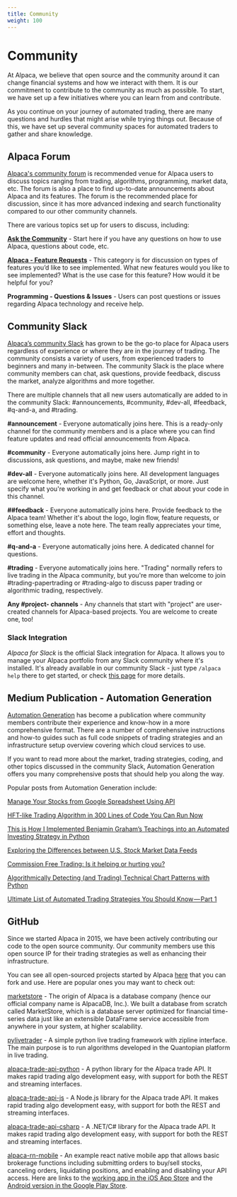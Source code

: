 ```yaml
---
title: Community
weight: 100
---
```


# Community

At Alpaca, we believe that open source and the community around it can change financial systems and how we interact with them. It is our commitment to contribute to the community as much as possible. To start, we have set up a few initiatives where you can learn from and contribute.

As you continue on your journey of automated trading, there are many questions and hurdles that might arise while trying things out. Because of this, we have set up several community spaces for automated traders to gather and share knowledge.

## Alpaca Forum
[Alpaca's community forum](https://forum.alpaca.markets) is recommended venue for Alpaca users to discuss topics ranging from trading, algorithms, programming, market data, etc. The forum is also a place to find up-to-date announcements about Alpaca and its features. The forum is the recommended place for discussion, since it has more advanced indexing and search functionality compared to our other community channels.

There are various topics set up for users to discuss, including:

[**Ask the Community**](https://forum.alpaca.markets/c/questions) - Start here if you have any questions on how to use Alpaca, questions about code, etc.

[**Alpaca - Feature Requests**](https://forum.alpaca.markets/c/alpaca/feature-requests) - This category is for discussion on types of features you’d like to see implemented. What new features would you like to see implemented? What is the use case for this feature? How would it be helpful for you?

**Programming - Questions & Issues** - Users can post questions or issues regarding Alpaca technology and receive help.


## Community Slack

[Alpaca’s community Slack](https://alpaca.markets/slack) has grown to be the go-to place for Alpaca
users regardless of experience or where they are in the journey of trading. The community
consists a variety of users, from experienced traders to beginners and many in-between. The community Slack is the place where community members can chat, ask questions, provide feedback, discuss the market, analyze algorithms and more together.

There are multiple channels that all new users automatically are added to in the community Slack: #announcements, #community, #dev-all, #feedback, #q-and-a, and #trading. 

**#announcement** - Everyone automatically joins here. This is a ready-only channel for the community
members and is a place where you can find feature updates and read official announcements from Alpaca.

**#community** - Everyone automatically joins here. Jump right in to discussions, ask questions, and maybe, make new friends!

**#dev-all** - Everyone automatically joins here. All development languages are welcome here, whether it's Python, Go, JavaScript, or more. Just specify what you're working in and get feedback or chat about your code in this channel.

**##feedback** - Everyone automatically joins here. Provide feedback to the Alpaca team! Whether it's about the logo, login flow, feature requests, or something else, leave a note here. The team really appreciates your time, effort and thoughts. 

**#q-and-a** - Everyone automatically joins here. A dedicated channel for questions. 

**#trading** - Everyone automatically joins here. "Trading" normally refers to live trading in the Alpaca community, but you're more than welcome to join #trading-papertrading or #trading-algo to discuss paper trading or algorithmic trading, respectively.

**Any #project- channels** - Any channels that start with "project" are user-created channels for Alpaca-based projects. You are welcome to create one, too! 

### Slack Integration

*Alpaca for Slack* is the official Slack integration for Alpaca. It allows you to manage your Alpaca portfolio from any Slack community where it's installed. It's already available in our community Slack - just type `/alpaca help` there to get started, or check [this page](../platform-migration/alpaca-for-slack) for more details.

## Medium Publication - Automation Generation

[Automation Generation](https://medium.com/automation-generation) has become a publication where community members contribute their experience
and know-how in a more comprehensive format. There are a number of comprehensive instructions and
how-to guides such as full code snippets of trading strategies and an infrastructure setup overview
covering which cloud services to use.

If you want to read more about the market, trading strategies, coding, and other topics discussed in the
community Slack, Automation Generation offers you many comprehensive posts that should help you along the
way.

Popular posts from Automation Generation include:

[Manage Your Stocks from Google Spreadsheet Using API](https://medium.com/automation-generation/manage-your-stocks-from-google-spreadsheet-using-api-43026db44289)

[HFT-like Trading Algorithm in 300 Lines of Code You Can Run Now](https://medium.com/automation-generation/hft-like-trading-algorithm-in-300-lines-of-code-you-can-run-now-983bede4f13a)

[This is How I Implemented Benjamin Graham’s Teachings into an Automated Investing Strategy in Python](https://medium.com/automation-generation/teaching-your-computer-to-invest-with-python-commission-free-automated-investing-5ade10961e08)

[Exploring the Differences between U.S. Stock Market Data Feeds](https://medium.com/automation-generation/exploring-the-differences-between-u-s-stock-market-data-feeds-3da26946cbd6)

[Commission Free Trading: Is it helping or hurting you?](https://medium.com/automation-generation/commission-free-trading-is-it-helping-or-hurting-you-dc5fdc22ca6a)

[Algorithmically Detecting (and Trading) Technical Chart Patterns with Python](https://medium.com/automation-generation/algorithmically-detecting-and-trading-technical-chart-patterns-with-python-c577b3a396ed)

[Ultimate List of Automated Trading Strategies You Should Know — Part 1](https://medium.com/automation-generation/ultimate-list-of-automated-trading-strategies-you-should-know-part-1-c9a333f58930)

## GitHub

Since we started Alpaca in 2015, we have been actively contributing our code to the open source community.
Our community members use this open source IP for their trading strategies as well as enhancing their
infrastructure.

You can see all open-sourced projects started by Alpaca [here](https://github.com/alpacahq) that you can fork and use. Here are
popular ones you may want to check out:

[marketstore](https://github.com/alpacahq/marketstore) - The origin of Alpaca is a database company
(hence our official company name is AlpacaDB, Inc.). We built a database from scratch called MarketStore,
which is a database server optimized for financial time-series data just like an extensible DataFrame
service accessible from anywhere in your system, at higher scalability.

[pylivetrader](https://github.com/alpacahq/pylivetrader) - A simple python live trading framework with zipline
interface. The main purpose is to run algorithms developed in the Quantopian platform in live trading.

[alpaca-trade-api-python](https://github.com/alpacahq/alpaca-trade-api-python) - A python library for the
Alpaca trade API. It makes rapid trading algo development easy, with support for both the REST and streaming
interfaces.

[alpaca-trade-api-js](https://github.com/alpacahq/alpaca-trade-api-js) - A Node.js library for the Alpaca trade
API. It makes rapid trading algo development easy, with support for both the REST and streaming interfaces.

[alpaca-trade-api-csharp](https://github.com/alpacahq/alpaca-trade-api-csharp) - A .NET/C# library for the Alpaca trade
API. It makes rapid trading algo development easy, with support for both the REST and streaming interfaces.

[alpaca-rn-mobile](https://github.com/alpacahq/alpaca-rn-mobile) - An example react native mobile app that
allows basic brokerage functions including submitting orders to buy/sell stocks, canceling orders,
liquidating positions, and enabling and disabling your API access. Here are links to the [working app in the
iOS App Store](https://itunes.apple.com/us/app/alpaca-dashboard/id1448888086) and the [Android version in the
Google Play Store](https://play.google.com/store/apps/details?id=app.alpaca.markets).

